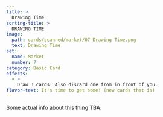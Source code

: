 ```yaml
---
title: >
  Drawing Time
sorting-title: >
  DRAWING TIME
image: 
  path: cards/scanned/market/07 Drawing Time.png
  text: Drawing Time
set:
  name: Market
  number: 7
category: Basic Card
effects: 
  - >
    Draw 3 cards. Also discard one from in front of you.
flavor-text: It's time to get some! (new cards that is)
---
```

Some actual info about this thing TBA.
